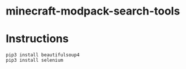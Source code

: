 # minecraft-modpack-search-tools

# Instructions
```
pip3 install beautifulsoup4
pip3 install selenium
```
